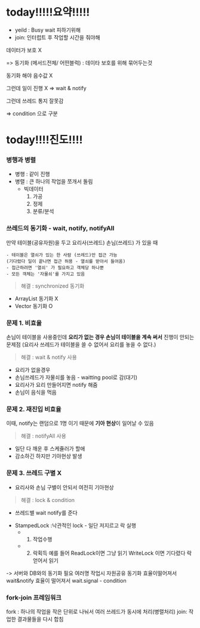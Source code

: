 # today!!!!!요약!!!!!
- yeild : Busy wait 피하기위해
- join: 인터럽트 후 작업할 시간을 줘야해

데이터가 보호 X

=> 동기화 (메서드전체/ 어떤블럭) : 데이타 보호를 위해 묶어두는것

동기화 해야 음수값 X

그런데 일이 진행 X
=> wait & notify

그런데 쓰레드 통지 잘못감

=> condition 으로 구분
# today!!!!진도!!!!

### 병행과 병렬
- 병행 : 같이 진행
- 병렬 : 큰 하나의 작업을 쪼개서 돌림
	- 빅데이터 
		1. 가공
		2. 정제
		3. 분류/분석

### 쓰레드의 동기화 - wait, notify, notifyAll

만약 테이블(공유자원)을 두고 요리사(쓰레드) 손님(쓰레드) 가 있을 때
```
- 테이블은 열쇠가 있는 한 사람 (쓰레드)만 접근 가능
(기다렸다 일이 끝나면 접근 허용 - 열쇠를 받아서 들어옴)
- 접근하려면 '열쇠' 가 필요하고 객체당 하나뿐
- 모든 객체는 '자물쇠'를 가지고 있음
```			

> 해결 : synchronized  동기화

-  ArrayList 동기화 X
- Vector 동기화 O


### 문제 1. 비효율
손님이 테이블을 사용중인데 **요리가 없는 경우 
손님이 테이블을 계속 써서** 진행이 안되는 문제점
(요리사 쓰레드가 테이블을 쓸 수 없어서 요리를 놓을 수 없다.)



> 해결 : wait & notify 사용

- 요리가 없을경우
- 손님쓰레드가 자물쇠를 놓음 - waitting pool로 감(대기)
- 요리사가 요리 만들어지면 notify 해줌
- 손님이 음식을 먹음

### 문제 2. 재진입 비효율

이때, notify는 랜덤으로 1명
이기 때문에 **기아 현상**이 일어날 수 있음

> 해결 : notifyAll 사용 

- 일단 다 깨운 후 스케쥴러가 할애
- 감소하긴 하지만 기아현상 발생



### 문제 3. 쓰레드 구별 X

- 요리사와 손님 구별이 안되서 여전히 기아현상


> 해결 : lock & condition

- 쓰레드별 wait notify를 준다

* StampedLock :낙관적인 lock - 일단 저지르고 락 실행
	* 1. 작업수행
	* 2. 락획득
예를 들어
	ReadLock이면 그냥 읽기
	WriteLock 이면 기다렸다 락얻어서 읽기

-> 서버와 DB와의 동기화 필요
여러명 작업시 자원공유 동기화
효율이떨어져서 wait&notify
효율이 떨어져서 wait.signal - condition

### fork-join 프레임워크
fork : 하나의 작업을 작은 단위로 나눠서 여러 쓰레드가 동시에 처리(병렬처리)
join: 작업한 결과물들을 다시 합침

<!--stackedit_data:
eyJoaXN0b3J5IjpbNzU0MDU5NTk2LC05OTc5MTk4OTQsLTEwMT
AzNTg2NjYsMTg3NzQxNDNdfQ==
-->